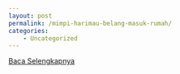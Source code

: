 ```yaml
---
layout: post
permalink: /mimpi-harimau-belang-masuk-rumah/
categories:
    - Uncategorized
---
```


[Baca Selengkapnya](/06)